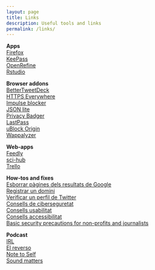 ```yaml
---
layout: page
title: Links
description: Useful tools and links
permalink: /links/
---
```


**Apps**  
[Firefox](https://www.mozilla.org/en-US/firefox/new/)   
[KeePass](https://keepass.info/)  
[OpenRefine](http://openrefine.org/)  
[Rstudio](https://www.rstudio.com/)  

**Browser addons**  
[BetterTweetDeck](https://better.tw/)  
[HTTPS Everywhere](https://www.eff.org/https-everywhere)  
[Impulse blocker](https://github.com/raicem/impulse-blocker)  
[JSON lite](https://github.com/lauriro/json-lite)  
[Privacy Badger](https://www.eff.org/privacybadger)  
[LastPass](https://www.lastpass.com/)  
[uBlock Origin](https://github.com/gorhill/uBlock#ublock-origin)  
[Wappalyzer](https://www.wappalyzer.com/) 

**Web-apps**  
[Feedly](https://feedly.com)  
[sci-hub](https://sci-hub.tw/)  
[Trello](https://trello.com)  

**How-tos and fixes**  
[Esborrar pàgines dels resultats de Google](https://www.google.com/webmasters/tools/legal-removal-request?complaint_type=rtbf)  
[Registrar un domini](https://hover.com/03kaZTmW)  
[Verificar un perfil de Twitter](https://verification.twitter.com/)  
[Consells de ciberseguretat](https://www.belfercenter.org/cyberplaybook)  
[Consells usabilitat](https://goodui.org/)  
[Consells accessibilitat](https://github.com/UKHomeOffice/posters/tree/master/accessibility/dos-donts)  
[Basic security precautions for non-profits and journalists](https://techsolidarity.org/resources/basic_security.htm)  

**Podcast**  
[IRL](https://irlpodcast.org/)  
[El reverso](https://www.m21radio.es/programas/el-reverso)  
[Note to Self](https://www.wnycstudios.org/shows/notetoself)  
[Sound matters](http://journal.beoplay.com/journal/sound-matters)  
